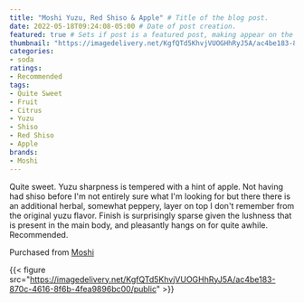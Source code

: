 ```yaml
---
title: "Moshi Yuzu, Red Shiso & Apple" # Title of the blog post.
date: 2022-05-18T09:24:08-05:00 # Date of post creation.
featured: true # Sets if post is a featured post, making appear on the home page side bar.
thumbnail: "https://imagedelivery.net/KgfQTd5KhvjVUOGHhRyJ5A/ac4be183-870c-4616-8f6b-4fea9896bc00/thumb"
categories:
- soda
ratings:
- Recommended
tags:
- Quite Sweet
- Fruit
- Citrus
- Yuzu
- Shiso
- Red Shiso
- Apple
brands:
- Moshi
---
```


Quite sweet. Yuzu sharpness is tempered with a hint of apple. Not having had shiso before I'm not entirely sure what I'm looking for but there there is an additional herbal, somewhat peppery, layer on top I don't remember from the original yuzu flavor. Finish is surprisingly sparse given the lushness that is present in the main body, and pleasantly hangs on for quite awhile. Recommended.

Purchased from [Moshi](https://www.drinkmoshi.com)

{{< figure src="https://imagedelivery.net/KgfQTd5KhvjVUOGHhRyJ5A/ac4be183-870c-4616-8f6b-4fea9896bc00/public" >}}
